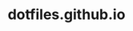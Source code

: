 ---
codehost: https://github.com/https://github.com/dotfiles/dotfiles.github.com
guide: https://github.com/jglovier/dotfiles-logo
logohandle: githubio_dotfiles
sort: dotfiles
title: dotfiles.github.io
website: https://dotfiles.github.io/
---